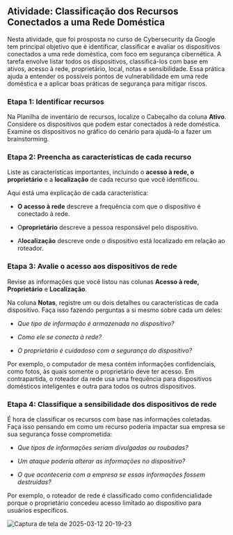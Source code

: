 ## Atividade: Classificação dos Recursos Conectados a uma Rede Doméstica

Nesta atividade, que foi prosposta no curso de Cybersecurity da Google tem principal objetivo que é identificar, classificar e avaliar os dispositivos conectados a uma rede doméstica, com foco em segurança cibernética. A tarefa envolve listar todos os dispositivos, classificá-los com base em ativos, acesso à rede, proprietário, local, notas e sensibilidade. Essa prática ajuda a entender os possíveis pontos de vulnerabilidade em uma rede doméstica e a aplicar boas práticas de segurança para mitigar riscos.
### **Etapa 1: Identificar recursos**

Na Planilha de inventário de recursos, localize o Cabeçalho da coluna **Ativo**. Considere os dispositivos que podem estar conectados à rede doméstica. Examine os dispositivos no gráfico do cenário para ajudá-lo a fazer um brainstorming.

### **Etapa 2: Preencha as características de cada recurso**

Liste as características importantes, incluindo o **acesso à rede, o proprietário** e a **localização** de cada recurso que você identificou.

Aqui está uma explicação de cada característica:

-   **O acesso à rede** descreve a frequência com que o dispositivo é conectado à rede.
    
-   O**proprietário** descreve a pessoa responsável pelo dispositivo.
    
-   A**localização** descreve onde o dispositivo está localizado em relação ao roteador.

### **Etapa 3: Avalie o acesso aos dispositivos de rede**

Revise as informações que você listou nas colunas **Acesso à rede, Proprietário** e **Localização**.

Na coluna **Notas**, registre um ou dois detalhes ou características de cada dispositivo. Faça isso fazendo perguntas a si mesmo sobre cada um deles:

-   _Que tipo de informação é armazenada no dispositivo?_
    
-   _Como ele se conecta à rede?_
    
-   _O proprietário é cuidadoso com a segurança do dispositivo?_
    

Por exemplo, o computador de mesa contém informações confidenciais, como fotos, às quais somente o proprietário deve ter acesso. Em contrapartida, o roteador da rede usa uma frequência para dispositivos domésticos inteligentes e outra para todos os outros dispositivos.

### **Etapa 4: Classifique a sensibilidade dos dispositivos de rede**

É hora de classificar os recursos com base nas informações coletadas. Faça isso pensando em como um recurso poderia impactar sua empresa se sua segurança fosse comprometida:

-   _Que tipos de informações seriam divulgadas ou roubadas?_
    
-   _Um ataque poderia alterar as informações no dispositivo?_
    
-   _O que aconteceria com a empresa se essas informações fossem destruídas?_
    

Por exemplo, o roteador de rede é classificado como confidencialidade porque o proprietário concedeu acesso limitado ao dispositivo para usuários específicos.

![Captura de tela de 2025-03-12 20-19-23](https://github.com/user-attachments/assets/4ff57072-26fe-414c-8036-d24466bb5de6)



